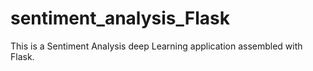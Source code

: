 # sentiment_analysis_Flask

This is a Sentiment Analysis deep Learning application assembled with Flask.
